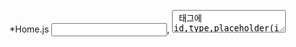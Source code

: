 *Home.js
  <input>, <textarea> 태그에 id,type,placeholder(input안에 힌트 주는 기능) 적용
  alert창에 이모티콘 변경
  
*home.css
  #namebox, #contentsbox 디자인 수정
  #namebox::placeholder, #contentsbox::placeholder 디자인 수정
  
* placeholder는 가상요소에 속해 css에서 ::으로 지정해야함
